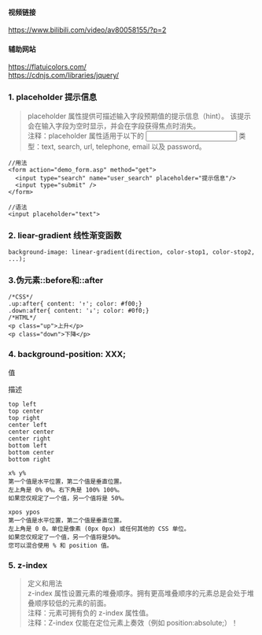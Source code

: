 #### 视频链接  
https://www.bilibili.com/video/av80058155/?p=2

#### 辅助网站
https://flatuicolors.com/  
https://cdnjs.com/libraries/jquery/

### 1. placeholder 提示信息
> placeholder 属性提供可描述输入字段预期值的提示信息（hint）。
该提示会在输入字段为空时显示，并会在字段获得焦点时消失。  
注释：placeholder 属性适用于以下的 <input> 类型：text, search, url, telephone, email 以及 password。
>
```
//用法
<form action="demo_form.asp" method="get">
  <input type="search" name="user_search" placeholder="提示信息"/>
  <input type="submit" />
</form>

//语法
<input placeholder="text">
```   

### 2. liear-gradient 线性渐变函数
```
background-image: linear-gradient(direction, color-stop1, color-stop2, ...);
```
### 3.伪元素::before和::after 
```
/*CSS*/
.up:after{ content: '↑'; color: #f00;}
.down:after{ content: '↓'; color: #0f0;}
/*HTML*/
<p class="up">上升</p>
<p class="down">下降</p>
```
### 4. background-position: XXX;  


值

描述
```
top left
top center
top right
center left
center center
center right
bottom left
bottom center
bottom right

x% y% 
第一个值是水平位置，第二个值是垂直位置。
左上角是 0% 0%。右下角是 100% 100%。
如果您仅规定了一个值，另一个值将是 50%。

xpos ypos 
第一个值是水平位置，第二个值是垂直位置。
左上角是 0 0。单位是像素 (0px 0px) 或任何其他的 CSS 单位。
如果您仅规定了一个值，另一个值将是50%。
您可以混合使用 % 和 position 值。

```
### 5. z-index
>定义和用法  
z-index 属性设置元素的堆叠顺序。拥有更高堆叠顺序的元素总是会处于堆叠顺序较低的元素的前面。  
注释：元素可拥有负的 z-index 属性值。  
注释：Z-index 仅能在定位元素上奏效（例如 position:absolute;）！
